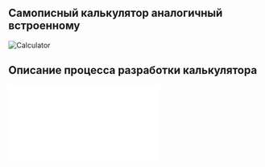 
## Самописный калькулятор аналогичный встроенному
![Calculator](Calculator2.png)

## Описание процесса разработки калькулятора
![Описание разработки](Калькулятор.pdf)

